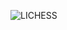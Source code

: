![LICHESS](https://img.shields.io/badge/-blitz%3A%202091-gray?style=plastic&logo=lichess&label=elib&labelColor=black&color=gray)
